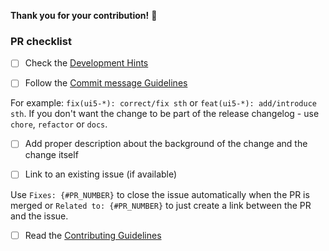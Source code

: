 **Thank you for your contribution!** 👏


### PR checklist
- [ ] Check the [Development Hints](https://sap.github.io/ui5-webcomponents/docs/contributing/DoD/)

- [ ] Follow the [Commit message Guidelines](https://github.com/SAP/ui5-webcomponents/blob/main/docs/6-contributing/02-conventions-and-guidelines.md#commit-message-style)

For example: `fix(ui5-*): correct/fix sth` or `feat(ui5-*): add/introduce sth`. If you don't want the change to be part of the release changelog - use `chore`, `refactor` or `docs`.

- [ ] Add proper description about the background of the change and the change itself

- [ ] Link to an existing issue (if available)

Use `Fixes: {#PR_NUMBER}` to close the issue automatically when the PR is merged
or `Related to: {#PR_NUMBER}` to just create a link between the PR and the issue.

- [ ] Read the [Contributing Guidelines](https://github.com/SAP/ui5-webcomponents/blob/main/CONTRIBUTING.md)
